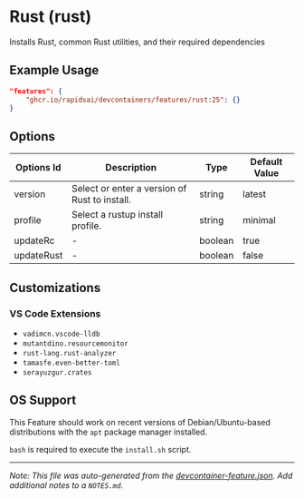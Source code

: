 
# Rust (rust)

Installs Rust, common Rust utilities, and their required dependencies

## Example Usage

```json
"features": {
    "ghcr.io/rapidsai/devcontainers/features/rust:25": {}
}
```

## Options

| Options Id | Description | Type | Default Value |
|-----|-----|-----|-----|
| version | Select or enter a version of Rust to install. | string | latest |
| profile | Select a rustup install profile. | string | minimal |
| updateRc | - | boolean | true |
| updateRust | - | boolean | false |

## Customizations

### VS Code Extensions

- `vadimcn.vscode-lldb`
- `mutantdino.resourcemonitor`
- `rust-lang.rust-analyzer`
- `tamasfe.even-better-toml`
- `serayuzgur.crates`



## OS Support

This Feature should work on recent versions of Debian/Ubuntu-based distributions with the `apt` package manager installed.

`bash` is required to execute the `install.sh` script.


---

_Note: This file was auto-generated from the [devcontainer-feature.json](https://github.com/rapidsai/devcontainers/blob/main/features/src/rust/devcontainer-feature.json).  Add additional notes to a `NOTES.md`._
